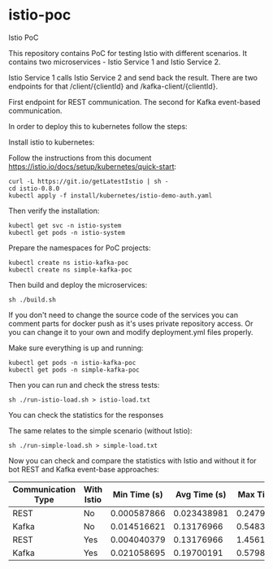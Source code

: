 # istio-poc
Istio PoC

This repository contains PoC for testing Istio with different scenarios. 
It contains two microservices - Istio Service 1 and Istio Service 2.

Istio Service 1 calls Istio Service 2 and send back the result.
There are two endpoints for that /client/{clientId} and /kafka-client/{clientId}. 

First endpoint for REST communication. The second for Kafka event-based communication.

In order to deploy this to kubernetes follow the steps:

Install istio to kubernetes:

Follow the instructions from this document https://istio.io/docs/setup/kubernetes/quick-start:

```
curl -L https://git.io/getLatestIstio | sh -
cd istio-0.8.0
kubectl apply -f install/kubernetes/istio-demo-auth.yaml
```

Then verify the installation:
```
kubectl get svc -n istio-system
kubectl get pods -n istio-system
```

Prepare the namespaces for PoC projects:

```
kubectl create ns istio-kafka-poc
kubectl create ns simple-kafka-poc
```

Then build and deploy the microservices:

```
sh ./build.sh
```

If you don't need to change the source code of the services you can comment parts for docker push as it's 
uses private repository access. Or you can change it to your own and modify deployment.yml files properly.

Make sure everything is up and running:

```
kubectl get pods -n istio-kafka-poc
kubectl get pods -n simple-kafka-poc
```

Then you can run and check the stress tests:

```
sh ./run-istio-load.sh > istio-load.txt
```

You can check the statistics for the responses

The same relates to the simple scenario (without Istio):

```
sh ./run-simple-load.sh > simple-load.txt
```

Now you can check and compare the statistics with Istio and without it for bot REST and Kafka event-base approaches:

| Communication Type | With Istio | Min Time (s) | Avg Time (s) | Max Time (s) |
|--------------------|------------|--------------|--------------|--------------|
| REST               | No         | 0.000587866  | 0.023438981  | 0.247927439  |
| Kafka              | No         | 0.014516621  | 0.13176966   | 0.548365149  |
| REST               | Yes        | 0.004040379  | 0.13176966   | 1.456135156  |
| Kafka              | Yes        | 0.021058695  | 0.19700191   | 0.579825844  |



